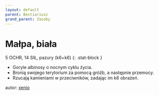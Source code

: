 ```yaml
---
layout: default
parent: Bestiariusz
grand_parent: Zasoby
---
```


# Małpa, biała

5 OCHR, 14 SIŁ, pazury (k6+k6)
{: .stat-block }

- Goryle albinosy o nocnym cyklu życia.
- Bronią swojego terytorium za pomocą gróźb, a następnie przemocy.  
- Rzucają kamieniami w przeciwników, zadając im k6 obrażeń.  

autor: [xenio](https://xenioinabottle.blogspot.com)